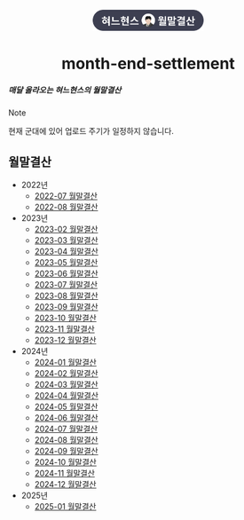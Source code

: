 <p align="center">
    <img src = "./assets/title.png" width = "200px" alt = "혀느현스"/>
</p>
<h1 align="center">month-end-settlement</h1>
<h5>매달 올라오는 혀느현스의 월말결산</h5>

> [!NOTE]
> 현재 군대에 있어 업로드 주기가 일정하지 않습니다.

## 월말결산
* 2022년
  * [2022-07 월말결산](/2022/2022-07.md)
  * [2022-08 월말결산](/2022/2022-08.md)
* 2023년
  * [2023-02 월말결산](/2023/2023-02.md)
  * [2023-03 월말결산](/2023/2023-03.md)
  * [2023-04 월말결산](/2023/2023-04.md)
  * [2023-05 월말결산](/2023/2023-05.md)
  * [2023-06 월말결산](/2023/2023-06.md)
  * [2023-07 월말결산](/2023/2023-07.md)
  * [2023-08 월말결산](/2023/2023-08.md)
  * [2023-09 월말결산](/2023/2023-09.md)
  * [2023-10 월말결산](/2023/2023-10.md)
  * [2023-11 월말결산](/2023/2023-11.md)
  * [2023-12 월말결산](/2023/2023-12.md)
* 2024년
  * [2024-01 월말결산](/2024/2024-01.md)
  * [2024-02 월말결산](/2024/2024-02.md)
  * [2024-03 월말결산](/2024/2024-03.md)
  * [2024-04 월말결산](/2024/2024-04.md)
  * [2024-05 월말결산](/2024/2024-05.md)
  * [2024-06 월말결산](/2024/2024-06.md)
  * [2024-07 월말결산](/2024/2024-07.md)
  * [2024-08 월말결산](/2024/2024-08.md)
  * [2024-09 월말결산](/2024/2024-09.md)
  * [2024-10 월말결산](/2024/2024-10.md)
  * [2024-11 월말결산](/2024/2024-11.md)
  * [2024-12 월말결산](/2024/2024-12.md)
* 2025년
  * [2025-01 월말결산](/2025/2025-01.md)
